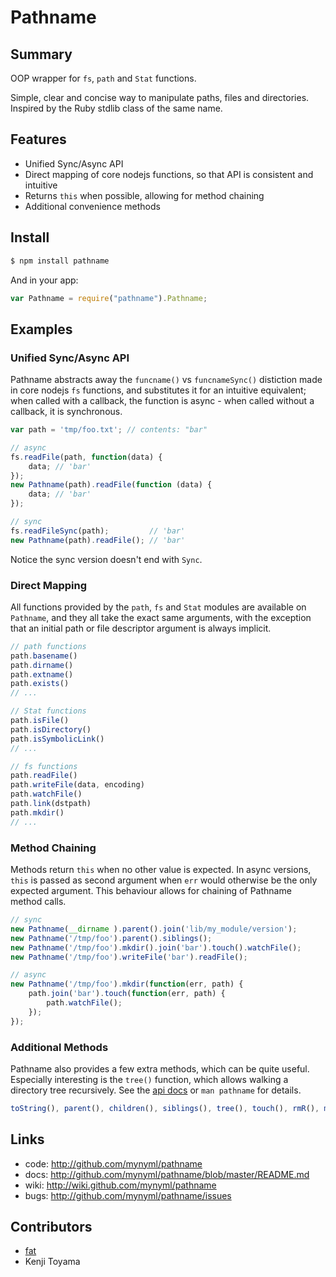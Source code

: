Pathname
========

Summary
-------
OOP wrapper for `fs`, `path` and `Stat` functions.

Simple, clear and concise way to manipulate paths, files and directories.
Inspired by the Ruby stdlib class of the same name.


Features
--------
* Unified Sync/Async API
* Direct mapping of core nodejs functions, so that API is consistent and intuitive
* Returns `this` when possible, allowing for method chaining
* Additional convenience methods


Install
-------
```sh
$ npm install pathname
```

And in your app:

```javascript
var Pathname = require("pathname").Pathname;
```


Examples
--------

### Unified Sync/Async API

Pathname abstracts away the `funcname()` vs `funcnameSync()` distiction made in
core nodejs `fs` functions, and substitutes it for an intuitive equivalent;
when called with a callback, the function is async - when called without a
callback, it is synchronous.

```javascript
var path = 'tmp/foo.txt'; // contents: "bar"

// async
fs.readFile(path, function(data) {
    data; // 'bar'
});
new Pathname(path).readFile(function (data) {
    data; // 'bar'
});

// sync
fs.readFileSync(path);         // 'bar'
new Pathname(path).readFile(); // 'bar'
```

Notice the sync version doesn't end with `Sync`.


### Direct Mapping

All functions provided by the `path`, `fs` and `Stat` modules are available on
`Pathname`, and they all take the exact same arguments, with the exception that
an initial path or file descriptor argument is always implicit.

```javascript
// path functions
path.basename()
path.dirname()
path.extname()
path.exists()
// ...

// Stat functions
path.isFile()
path.isDirectory()
path.isSymbolicLink()
// ...

// fs functions
path.readFile()
path.writeFile(data, encoding)
path.watchFile()
path.link(dstpath)
path.mkdir()
// ...
```
    

### Method Chaining

Methods return `this` when no other value is expected. In async versions,
`this` is passed as second argument when `err` would otherwise be the only
expected argument. This behaviour allows for chaining of Pathname method calls.

```javascript
// sync
new Pathname(__dirname ).parent().join('lib/my_module/version');
new Pathname('/tmp/foo').parent().siblings();
new Pathname('/tmp/foo').mkdir().join('bar').touch().watchFile();
new Pathname('/tmp/foo').writeFile('bar').readFile();

// async
new Pathname('/tmp/foo').mkdir(function(err, path) {
    path.join('bar').touch(function(err, path) {
        path.watchFile();
    });
});
```

### Additional Methods

Pathname also provides a few extra methods, which can be quite useful. Especially interesting is the `tree()` function, which allows walking a directory tree recursively. See the
[api docs][1] or `man pathname` for details.

```javascript
toString(), parent(), children(), siblings(), tree(), touch(), rmR(), mkdirP(), traverse(), components()
```


Links
-----
* code:  <http://github.com/mynyml/pathname>
* docs:  <http://github.com/mynyml/pathname/blob/master/README.md>
* wiki:  <http://wiki.github.com/mynyml/pathname>
* bugs:  <http://github.com/mynyml/pathname/issues>


Contributors
------------
* [fat][2]
* Kenji Toyama


[1]: https://github.com/mynyml/pathname/blob/master/doc/pathname.md
[2]: https://github.com/fat

